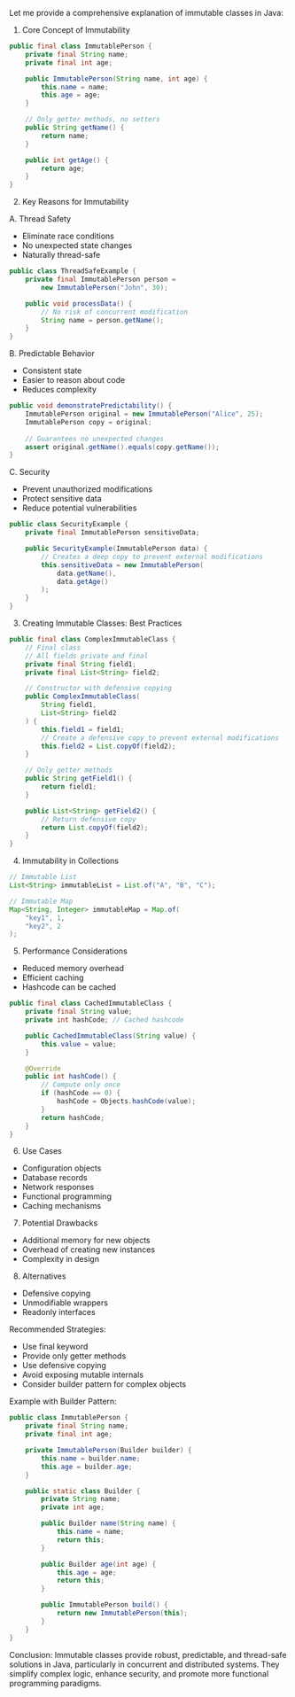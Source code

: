 Let me provide a comprehensive explanation of immutable classes in Java:

1. Core Concept of Immutability
```java
public final class ImmutablePerson {
    private final String name;
    private final int age;

    public ImmutablePerson(String name, int age) {
        this.name = name;
        this.age = age;
    }

    // Only getter methods, no setters
    public String getName() {
        return name;
    }

    public int getAge() {
        return age;
    }
}
```

2. Key Reasons for Immutability

A. Thread Safety
- Eliminate race conditions
- No unexpected state changes
- Naturally thread-safe
```java
public class ThreadSafeExample {
    private final ImmutablePerson person = 
        new ImmutablePerson("John", 30);

    public void processData() {
        // No risk of concurrent modification
        String name = person.getName();
    }
}
```

B. Predictable Behavior
- Consistent state
- Easier to reason about code
- Reduces complexity
```java
public void demonstratePredictability() {
    ImmutablePerson original = new ImmutablePerson("Alice", 25);
    ImmutablePerson copy = original;
    
    // Guarantees no unexpected changes
    assert original.getName().equals(copy.getName());
}
```

C. Security
- Prevent unauthorized modifications
- Protect sensitive data
- Reduce potential vulnerabilities
```java
public class SecurityExample {
    private final ImmutablePerson sensitiveData;

    public SecurityExample(ImmutablePerson data) {
        // Creates a deep copy to prevent external modifications
        this.sensitiveData = new ImmutablePerson(
            data.getName(), 
            data.getAge()
        );
    }
}
```

3. Creating Immutable Classes: Best Practices
```java
public final class ComplexImmutableClass {
    // Final class
    // All fields private and final
    private final String field1;
    private final List<String> field2;

    // Constructor with defensive copying
    public ComplexImmutableClass(
        String field1, 
        List<String> field2
    ) {
        this.field1 = field1;
        // Create a defensive copy to prevent external modifications
        this.field2 = List.copyOf(field2);
    }

    // Only getter methods
    public String getField1() {
        return field1;
    }

    public List<String> getField2() {
        // Return defensive copy
        return List.copyOf(field2);
    }
}
```

4. Immutability in Collections
```java
// Immutable List
List<String> immutableList = List.of("A", "B", "C");

// Immutable Map
Map<String, Integer> immutableMap = Map.of(
    "key1", 1,
    "key2", 2
);
```

5. Performance Considerations
- Reduced memory overhead
- Efficient caching
- Hashcode can be cached
```java
public final class CachedImmutableClass {
    private final String value;
    private int hashCode; // Cached hashcode

    public CachedImmutableClass(String value) {
        this.value = value;
    }

    @Override
    public int hashCode() {
        // Compute only once
        if (hashCode == 0) {
            hashCode = Objects.hashCode(value);
        }
        return hashCode;
    }
}
```

6. Use Cases
- Configuration objects
- Database records
- Network responses
- Functional programming
- Caching mechanisms

7. Potential Drawbacks
- Additional memory for new objects
- Overhead of creating new instances
- Complexity in design

8. Alternatives
- Defensive copying
- Unmodifiable wrappers
- Readonly interfaces

Recommended Strategies:
- Use final keyword
- Provide only getter methods
- Use defensive copying
- Avoid exposing mutable internals
- Consider builder pattern for complex objects

Example with Builder Pattern:
```java
public class ImmutablePerson {
    private final String name;
    private final int age;

    private ImmutablePerson(Builder builder) {
        this.name = builder.name;
        this.age = builder.age;
    }

    public static class Builder {
        private String name;
        private int age;

        public Builder name(String name) {
            this.name = name;
            return this;
        }

        public Builder age(int age) {
            this.age = age;
            return this;
        }

        public ImmutablePerson build() {
            return new ImmutablePerson(this);
        }
    }
}
```

Conclusion:
Immutable classes provide robust, predictable, and thread-safe solutions in Java, particularly in concurrent and distributed systems. They simplify complex logic, enhance security, and promote more functional programming paradigms.